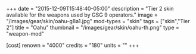 +++
date = "2015-12-09T15:48:40-05:00"
description = "Tier 2 skin available for the weapons used by GSG 9 operators."
image = "/images/gear/skin/oahu-g8a1.jpg"
mod-types = "skin"
tags = ["skin","Tier 2"]
title = "Oahu"
thumbnail = "/images/gear/skin/oahu-th.png"
type = "weapon-mod"

[cost]
  renown = "4000"
  credits = "180"
  units = ""
+++
